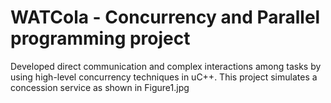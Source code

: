 # WATCola - Concurrency and Parallel programming project
Developed direct communication and complex interactions among tasks by using high-level concurrency techniques in uC++.
This project simulates a concession service as shown in Figure1.jpg
